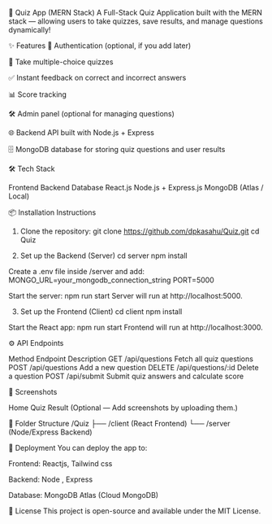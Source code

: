 🧠 Quiz App (MERN Stack)
A Full-Stack Quiz Application built with the MERN stack — allowing users to take quizzes, save results, and manage questions dynamically!

✨ Features
🚀 Authentication (optional, if you add later)

📝 Take multiple-choice quizzes

✅ Instant feedback on correct and incorrect answers

📊 Score tracking

🛠️ Admin panel (optional for managing questions)

🌐 Backend API built with Node.js + Express

🗄️ MongoDB database for storing quiz questions and user results

🛠 Tech Stack

Frontend	Backend	Database
React.js	Node.js + Express.js	MongoDB (Atlas / Local)

📦 Installation Instructions
1. Clone the repository:
git clone https://github.com/dpkasahu/Quiz.git
cd Quiz

3. Set up the Backend (Server)
cd server
npm install

Create a .env file inside /server and add:
MONGO_URL=your_mongodb_connection_string
PORT=5000

Start the server:
npm run start
Server will run at http://localhost:5000.

3. Set up the Frontend (Client)
cd client
npm install

Start the React app:
npm run start
Frontend will run at http://localhost:3000.

⚙️ API Endpoints

Method	Endpoint             	Description
GET   	/api/questions      	Fetch all quiz questions
POST  	/api/questions       	Add a new question
DELETE	/api/questions/:id	  Delete a question
POST	  /api/submit	          Submit quiz answers and calculate score


📸 Screenshots

Home	Quiz	Result
(Optional — Add screenshots by uploading them.)

📄 Folder Structure
/Quiz
  ├── /client     (React Frontend)
  └── /server     (Node/Express Backend)
  
🚀 Deployment
You can deploy the app to:

Frontend: Reactjs, Tailwind css

Backend: Node , Express

Database: MongoDB Atlas (Cloud MongoDB)

📄 License
This project is open-source and available under the MIT License.

